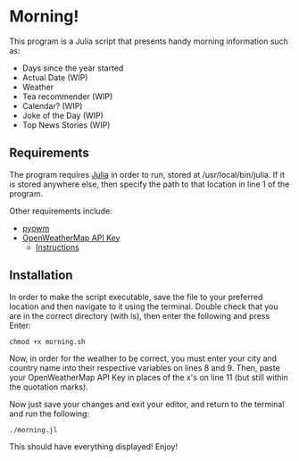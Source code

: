 # Morning!

This program is a Julia script that presents handy morning information such as:

- Days since the year started
- Actual Date (WIP)
- Weather
- Tea recommender (WIP)
- Calendar? (WIP)
- Joke of the Day (WIP)
- Top News Stories (WIP)

## Requirements

The program requires [Julia](www.julialang.org) in order to run, stored at /usr/local/bin/julia. If it is stored anywhere else, then specify the path to that location in line 1 of the program.

Other requirements include:

- [pyowm](https://pypi.org/project/pyowm/)
- [OpenWeatherMap API Key](https://openweathermap.org/)
  - [Instructions](https://openweathermap.force.com/s/article/how-to-get-api-key-2019-10-24-21-47-24)


## Installation

In order to make the script executable, save the file to your preferred location and then navigate to it using the terminal. Double check that you are in the correct directory (with ls), then enter the following and press Enter:

```chmod +x morning.sh```

Now, in order for the weather to be correct, you must enter your city and country name into their respective variables on lines 8 and 9. Then, paste your OpenWeatherMap API Key in places of the x's on line 11 (but still within the quotation marks).

Now just save your changes and exit your editor, and return to the terminal and run the following:

```./morning.jl```

This should have everything displayed! Enjoy!
